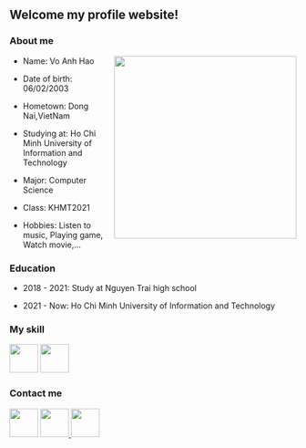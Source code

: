 ## Welcome my profile website!

### About me
<img align="right" height="320px" src="https://lh3.googleusercontent.com/Zy34lSjvWeYN-3GyWZD49AWAbLO83_ZrGWRLODpyHwyu8q1WTpqRhxXuHKp4uFCOOtkWIQGCp5-LPXAleT7w-8jYvOSwN_nR0fTd4QroUeaCbm0yVR1R5r4lDmjCj56Fb90GUE4r2UJkJ-ZIKVWIclPOVziYcqQIgU_FYC8b4FLxKOHuxBV-5SR2uqlKQ8K08xf4bwiyfNrhcBQcEQsoWd07m9zbEPdWw_R5ZljjN7k0TzQSz2C6pAz-b4VSwGHFO70AqTG-eNqPNBZQdbTf2YPlEzkYFLEU7KAtcuKTfBoOY6hERBTSJhD7_p9Wy7Hy6dpe6rNnLdBOPeBihkuMNlCfmNv7-1sNdm2uuEEWteN5qx7aqTQpswdh-hIeuvuuvitRpjEY2RhLvk36C1dsEkiql-4srX4aNe_nRWicgApocsD122FnAGkelbDLEN29iW0IdOVoqYeWK0o4edpSdLQkqRI1vMFY8_OqjT1VY6fhQllgcB-uzwoBD05R7OyY5cxK9xM4ERIEfqrLftTAMSRYoV35qNYxxMCzoAMEBcqhzX0-GFp9gZLMfnYujFxZlGBY0BIGmtoNvvzKukXj-rDwIA5RHuTRzZ7ueODbvu9sGlpMu3KaykeLkNQm8XySoZqshu4A1LG3Mz5OTEr-Sd42i_gw4w_3_qcVRLVQ1gOUsHHqDrif9krZqg3Sf8aOVXaQCmLMPPo2BDPBAUHOvD_8=w707-h904-no?authuser=0" />

- Name: Vo Anh Hao

- Date of birth: 06/02/2003

- Hometown: Dong Nai,VietNam

- Studying at: Ho Chi Minh University of Information and Technology

- Major: Computer Science

- Class: KHMT2021

- Hobbies: Listen to music, Playing game, Watch movie,...
### Education

- 2018 - 2021: Study at Nguyen Trai high school

- 2021 - Now: Ho Chi Minh University of Information and Technology

### My skill

<img src="https://www.freepnglogos.com/uploads/javascript-png/javascript-shield-logo-icon-2.png" height ="50px" width = "50px" border-radius="50%">
<img src="https://brandslogos.com/wp-content/uploads/thumbs/c-logo-vector.svg" height ="50px" width = "50px" >

### Contact me

<a href="https://www.facebook.com/Heno0602/" > 
  <img src = "https://upload.wikimedia.org/wikipedia/commons/thumb/1/16/Facebook-icon-1.png/640px-Facebook-icon-1.png" height ="50px" width = "50px"></a>
<a href="https://www.instagram.com/_hao3830/">
  <img src ="https://www.transparentpng.com/thumb/logo-instagram/YfpFOL-logo-instagram-free-transparent.png" height = "50px" width = "50px"> </a>
<a href="https://www.linkedin.com/in/hào-võ-5770b3227/">
<img src ="https://na.panasonic.com/ca/sites/default/files/2018-10/linkedin-icon.png" height = "50px" width = "50px">
</a>


